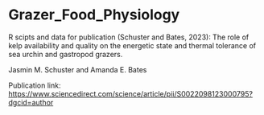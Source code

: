 # Grazer_Food_Physiology

R scipts and data for publication (Schuster and Bates, 2023): The role of kelp availability and quality on the energetic state and thermal tolerance of sea urchin and gastropod grazers. 

Jasmin M. Schuster and Amanda E. Bates

Publication link: https://www.sciencedirect.com/science/article/pii/S0022098123000795?dgcid=author



